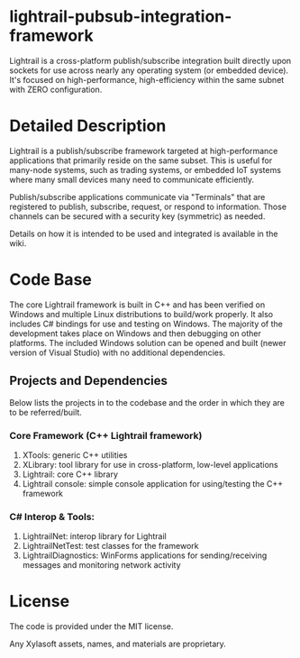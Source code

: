 # lightrail-pubsub-integration-framework
Lightrail is a cross-platform publish/subscribe integration built directly upon sockets for use across nearly any operating system (or embedded device). It's focused on high-performance, high-efficiency within the same subnet with ZERO configuration.

# Detailed Description
Lightrail is a publish/subscribe framework targeted at high-performance applications that primarily reside on the same subset. This is useful for many-node systems, such as trading systems, or embedded IoT systems where many small devices many need to communicate efficiently.

Publish/subscribe applications communicate via "Terminals" that are registered to publish, subscribe, request, or respond to information. Those channels can be secured with a security key (symmetric) as needed.

Details on how it is intended to be used and integrated is available in the wiki.

# Code Base
The core Lightrail framework is built in C++ and has been verified on Windows and multiple Linux distributions to build/work properly. It also includes C# bindings for use and testing on Windows. The majority of the development takes place on Windows and then debugging on other platforms. The included Windows solution can be opened and built (newer version of Visual Studio) with no additional dependencies.

## Projects and Dependencies
Below lists the projects in to the codebase and the order in which they are to be referred/built.
### Core Framework (C++ Lightrail framework)
1. XTools: generic C++ utilities
2. XLibrary: tool library for use in cross-platform, low-level applications
3. Lightrail: core C++ library
4. Lightrail console: simple console application for using/testing the C++ framework
### C# Interop & Tools:
1. LightrailNet: interop library for Lightrail
2. LightrailNetTest: test classes for the framework
3. LightrailDiagnostics: WinForms applications for sending/receiving messages and monitoring network activity

# License
The code is provided under the MIT license.

Any Xylasoft assets, names, and materials are proprietary.
